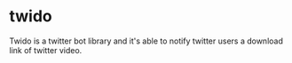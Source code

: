 # twido
Twido is a twitter bot library and it's able to notify twitter users a download link of twitter video.
